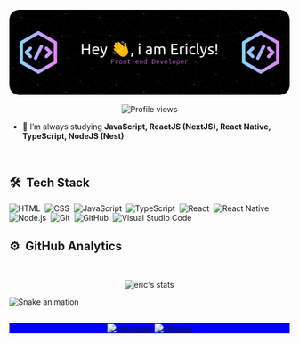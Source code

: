 <!-- ### Hi there 👋 -->
  ![Header](.github/workflows/github-header-image.png)
<p align="center"> <img src="https://komarev.com/ghpvc/?username=ericlys&color=blueviolet" alt="Profile views" /> 

</p>

<!-- - 🔭  I’m currently working on [Rocketseat](https://github.com/rocketseat/) -->

- 🌱  I’m always studying **JavaScript, ReactJS (NextJS), React Native, TypeScript, NodeJS (Nest)**

<!-- - 💬  Ask me about **Linux 🐧 or macOS 🍎** -->

<!-- - 🚀  How to reach me  [.dev](https://) -->

<br>

## 🛠 &nbsp;Tech Stack

![HTML](https://img.shields.io/badge/-HTML-05122A?style=flat&logo=HTML5)&nbsp;
![CSS](https://img.shields.io/badge/-CSS-05122A?style=flat&logo=CSS3&logoColor=1572B6)&nbsp;
![JavaScript](https://img.shields.io/badge/-JavaScript-05122A?style=flat&logo=javascript)&nbsp;
![TypeScript](https://img.shields.io/badge/-TypeScript-05122A?style=flat&logo=typescript)&nbsp;
![React](https://img.shields.io/badge/-React-05122A?style=flat&logo=react)&nbsp;
![React Native](https://img.shields.io/badge/-React%20Native-05122A?style=flat&logo=react)&nbsp;
![Node.js](https://img.shields.io/badge/-Node.js-05122A?style=flat&logo=node.js)&nbsp;
![Git](https://img.shields.io/badge/-Git-05122A?style=flat&logo=git)&nbsp;
![GitHub](https://img.shields.io/badge/-GitHub-05122A?style=flat&logo=github)&nbsp;
![Visual Studio Code](https://img.shields.io/badge/-VS%20Code-05122A?style=flat&logo=visual-studio-code&logoColor=007ACC)&nbsp;

## ⚙️ &nbsp;GitHub Analytics
<br>

<p align="center">
<img width="530em" src="https://github-readme-stats.vercel.app/api?username=ericlys&show_icons=true&theme=nightowl" alt="eric's stats"/>
</p>

![Snake animation](https://github.com/ericlys/ericlys/blob/output/github-contribution-grid-snake.svg)

##

<p align="center" style="background:blue">
  <a href="https://instagram.com/ericlysmoreira" target="_blank">
 <img align="center" src="https://img.shields.io/badge/-ericlysmoreira-05122A?style=flat&logo=instagram" alt="instagram"/>
</a>
<a href="https://linkedin.com/in/ericlys-moreira-77b803140" target="_blank">
  <img align="center" src="https://img.shields.io/badge/-ericlys-05122A?style=flat&logo=linkedin" alt="linkedin"/>
</a>
</p>

